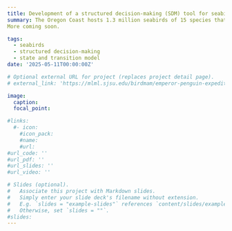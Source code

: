 ```yaml
---
title: Development of a structured decision-making (SDM) tool for seabird habitat management
summary: The Oregon Coast hosts 1.3 million seabirds of 15 species that provide economic and ecological services such as ecotourism and serving as sentinels of ocean health. Consistent with global trends, the Oregon Coast National Wildlife Refuge recorded up to 90% declines in some seabird populations, like the tufted puffin, since the 1980s. Seabirds, dependent on both marine and terrestrial resources, are disproportionately vulnerable to climate change. In 2023, refuge managers began invasive plant removal, but uncertainty remains regarding seabird response to management under climate conditions. With declining populations, limited time and resources, and major knowledge gaps, local managers face the challenge of prioritizing actions that will have the largest positive impact. Partnering with the USFWS and USGS, I am developing a spatial structured decision-making (SDM) tool that integrates habitat, occupancy, and climate data, and expert knowledge to support conservation efforts. As a PhD student, I mapped habitat changes over time using 30 years of aerial imagery and field surveys. To expand this work, I will integrate my research findings and expert knowledge into a spatial SDM tool, offering managers insights into seabird responses to management action prior to implementation. This work is especially timely, as it will help improve urgent restoration priorities, and inform updates to the Comprehensive Conservation Plan and State of the Birds Report.  
More coming soon.

tags:
  - seabirds
  - structured decision-making
  - state and transition model
date: '2025-05-11T00:00:00Z'

# Optional external URL for project (replaces project detail page).
# external_link: 'https://mlml.sjsu.edu/birdmam/emperor-penguin-expedition-2022-season/'

image:
  caption:
  focal_point: 

#links:
  #- icon:
    #icon_pack:
    #name:
    #url: 
#url_code: ''
#url_pdf: ''
#url_slides: ''
#url_video: ''

# Slides (optional).
#   Associate this project with Markdown slides.
#   Simply enter your slide deck's filename without extension.
#   E.g. `slides = "example-slides"` references `content/slides/example-slides.md`.
#   Otherwise, set `slides = ""`.
#slides:
---
```

